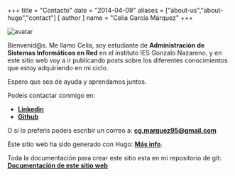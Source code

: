 +++
title = "Contacto"
date = "2014-04-09"
aliases = ["about-us","about-hugo","contact"]
[ author ]
  name = "Celia García Márquez"
+++

![avatar](/images/avatar_red.jpg)

Bienvenid@s.
Me llamo Celia, soy estudiante de **Administración de Sistemas Informáticos en Red** en el instituto IES Gonzalo Nazareno, y en este sitio web voy a ir publicando posts sobre los diferentes conocimientos que estoy adquiriendo en mi ciclo. 

Espero que sea de ayuda y aprendamos juntos.

Podeis contactar conmigo en:

* [**Linkedin**](https://www.linkedin.com/in/cgmarquez/)
* [**Github**](https://github.com/CeliaGMqrz)

O si lo preferis podeis escribir un correo a: **cg.marquez95@gmail.com**


Este sitio web ha sido generado con Hugo: [**Más info**](https://github.com/gohugoio).

Toda la documentación para crear este sitio esta en mi repositorio de git: [**Documentación de este sitio web**](https://github.com/CeliaGMqrz/gen_pagina_estatica_hugo)
